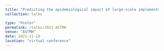 ```yaml
---
title: "Predicting the epidemiological impact of large-scale implementation of intermittent preventive treatment in infants (IPTi) in Southern Nigeria"
collection: talks

type: "Poster"
permalink: /talks/2021-ASTMH
venue: "ASTMH"
date: 2021-11-18
location: "virtual conference"
---
```


